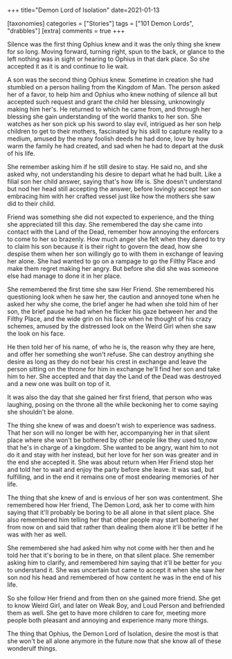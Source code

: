 +++
title="Demon Lord of Isolation"
date=2021-01-13

[taxonomies]
categories = ["Stories"]
tags = ["101 Demon Lords", "drabbles"]
[extra]
comments = true
+++

Silence was the first thing Ophius knew and it was the only thing she knew for
so long. Moving forward, turning right, spun to the back, or glance to the left
nothing was in sight or hearing to Ophius in that dark place. So she accepted
it as it is and continue to lie wait.

<!-- more -->

A son was the second thing Ophius knew. Sometime in creation she had stumbled
on a person hailing from the Kingdom of Man. The person asked her of a favor,
to help him and Ophius who knew nothing of silence all but accepted such
request and grant the child her blessing, unknowingly making him her's. He
returned to which he came from, and through her blessing she gain understanding
of the world thanks to her son. She watches as her son pick up his sword to
slay evil, intrigued as her son help children to get to their mothers,
fascinated by his skill to capture reality to a medium, amused by the many
foolish deeds he had done, love by how warm the family he had created, and sad
when he had to depart at the dusk of his life.

She remember asking him if he still desire to stay. He said no, and she asked
why, not understanding his desire to depart what he had built. Like a filial
son her child answer, saying that's how life is. She doesn't understand but nod
her head still accepting the answer, before lovingly accept her son embracing
him with her crafted vessel just like how the mothers she saw did to their
child.

Friend was something she did not expected to experience, and the thing she
appreciated till this day. She remembered the day she came into contact with
the Land of the Dead, remember how annoying the enforcers to come to her so
brazenly. How much anger she felt when they dared to try to claim his son
because it is their right to govern the dead, how she despise them when her son
willingly go to with them in exchange of leaving her alone. She had wanted to
go on a rampage to go the Filthy Place and make them regret making her angry.
But before she did she was someone else had manage to done it in her place.

She remembered the first time she saw Her Friend. She remembered his
questioning look when he saw her, the caution and annoyed tone when he asked
her why she come, the brief anger he had when she told him of her son, the
brief pause he had when he flicker his gaze between her and the Filthy Place,
and the wide grin on his face when he thought of his crazy schemes, amused by
the distressed look on the Weird Girl when she saw the look on his face.

He then told her of his name, of who he is, the reason why they are here, and
offer her something she won't refuse. She can destroy anything she desire as
long as they do not bear his crest in exchange and leave the person sitting on
the throne for him in exchange he'll find her son and take him to her. She
accepted and that day the Land of the Dead was destroyed and a new one was
built on top of it.

It was also the day that she gained her first friend, that person who was
laughing, posing on the throne all the while beckoning her to come saying she
shouldn't be alone.

The thing she knew of was and doesn't wish to experience was sadness. That her
son will no longer be with her, accompanying her in that silent place where she
won't be bothered by other people like they used to,now that he's in charge of
a kingdom. She wanted to be angry, want him to not do it and stay with her
instead, but her love for her son was greater and in the end she accepted it.
She was about return when Her Friend stop her and told her to wait and enjoy
the party before she leave. It was sad, but fulfilling, and in the end it
remains one of most endearing memories of her life.

The thing that she knew of and is envious of her son was contentment. She
remembered how Her friend, The Demon Lord, ask her to come with him saying that
it'll probably be boring to be all alone in that silent place. She also
remembered him telling her that other people may start bothering her from now
on and said that rather than dealing them alone it'll be better if he was with
her as well.

She remembered she had asked him why not come with her then and he told her
that it's boring to be in there, on that silent place. She remember asking him
to clarify, and remembered him saying that it'll be better for you to
understand it. She was uncertain but came to accept it when she saw her son nod
his head and remembered of how content he was in the end of his life.

So she follow Her friend and from then on she gained more friend. She get to
know Weird Girl, and later on Weak Boy, and Loud Person and befriended them as
well. She get to have more children to care for, meeting more people both
pleasant and annoying and experience many more things.

The thing that Ophius, the Demon Lord of Isolation, desire the most is that she
won't be all alone anymore in the future now that she know all of these
wonderulf things.
